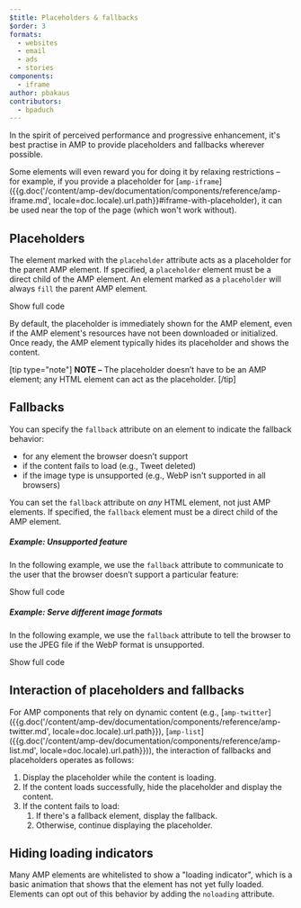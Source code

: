 ```yaml
---
$title: Placeholders & fallbacks
$order: 3
formats:
  - websites
  - email
  - ads
  - stories
components:
  - iframe
author: pbakaus
contributors:
  - bpaduch
---
```


In the spirit of perceived performance and progressive enhancement, it's best practise in AMP to provide placeholders and fallbacks wherever possible.

Some elements will even reward you for doing it by relaxing restrictions – for example, if you provide a placeholder for [`amp-iframe`]({{g.doc('/content/amp-dev/documentation/components/reference/amp-iframe.md', locale=doc.locale).url.path}}#iframe-with-placeholder), it can be used near the top of the page (which won't work without).

## Placeholders

The element marked with the `placeholder` attribute acts
as a placeholder for the parent AMP element.
If specified, a `placeholder` element must be a direct child of the AMP element.
An element marked as a `placeholder` will always `fill` the parent AMP element.

<!--embedded amp-anim responsive example -->
<div>
<amp-iframe height="253"
            layout="fixed-height"
            sandbox="allow-scripts allow-forms allow-same-origin"
            resizable
            src="https://ampproject-b5f4c.firebaseapp.com/examples/ampanim.responsive.embed.html">
  <div overflow tabindex="0" role="button" aria-label="Show more">Show full code</div>
  <div placeholder></div>
</amp-iframe>
</div>

By default, the placeholder is immediately shown for the AMP element,
even if the AMP element's resources have not been downloaded or initialized.
Once ready, the AMP element typically hides its placeholder and shows the content.

[tip type="note"]
**NOTE –**  The placeholder doesn’t have to be an AMP element; any HTML element can act as the placeholder.
[/tip]

## Fallbacks

You can specify the `fallback` attribute on an element to indicate the fallback behavior:

* for any element the browser doesn’t support
* if the content fails to load (e.g., Tweet deleted)
* if the image type is unsupported (e.g., WebP isn't supported in all browsers)

You can set the `fallback` attribute on *any* HTML element, not just AMP elements. If specified, the `fallback` element must be a direct child of the AMP element.

##### Example: Unsupported feature

In the following example, we use the `fallback` attribute to communicate to the user that the browser doesn’t support a particular feature:

<!--embedded video example  -->
<div>
<amp-iframe height="234"
            layout="fixed-height"
            sandbox="allow-scripts allow-forms allow-same-origin"
            resizable
            src="https://ampproject-b5f4c.firebaseapp.com/examples/ampvideo.fallback.embed.html">
  <div overflow tabindex="0" role="button" aria-label="Show more">Show full code</div>
  <div placeholder></div>
</amp-iframe>
</div>

##### Example: Serve different image formats

In the following example, we use the `fallback` attribute to tell the browser to use the JPEG file if the WebP format is unsupported.

<div>
<amp-iframe height=309 layout=fixed-height sandbox="allow-scripts allow-forms allow-same-origin" resizable src="https://ampproject-b5f4c.firebaseapp.com/examples/responsive.webp.embed.html"><div overflow tabindex=0 role=button aria-label="Show more">Show full code</div><div placeholder></div></amp-iframe></div>

## Interaction of placeholders and fallbacks

For AMP components that rely on dynamic content (e.g., [`amp-twitter`]({{g.doc('/content/amp-dev/documentation/components/reference/amp-twitter.md', locale=doc.locale).url.path}}), [`amp-list`]({{g.doc('/content/amp-dev/documentation/components/reference/amp-list.md', locale=doc.locale).url.path}})), the interaction of fallbacks and placeholders operates as follows:

<ol>
  <li>Display the placeholder while the content is loading.</li>
  <li>If the content loads successfully, hide the placeholder and display the content.</li>
  <li>If the content fails to load:
    <ol>
      <li>If there's a fallback element, display the fallback.</li>
      <li>Otherwise, continue displaying the placeholder.</li>
    </ol>
  </li>
</ol>

## Hiding loading indicators

Many AMP elements are whitelisted to show a "loading indicator",
which is a basic animation that shows that the element has not yet fully loaded.
Elements can opt out of this behavior by adding the `noloading` attribute.
